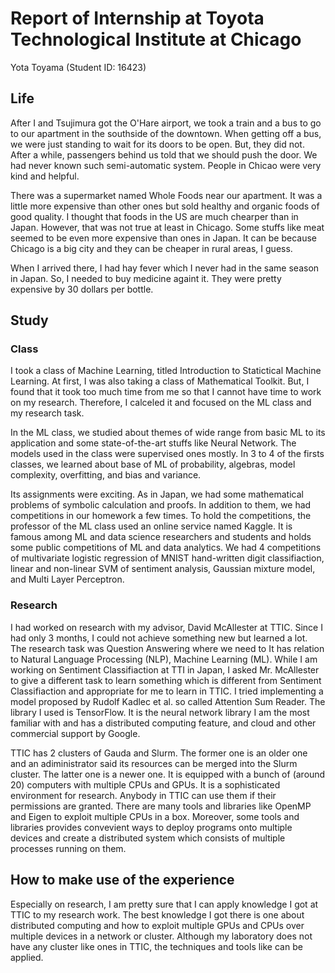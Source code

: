 ﻿# Report of Internship at Toyota Technological Institute at Chicago

Yota Toyama (Student ID: 16423)


## Life

After I and Tsujimura got the O'Hare airport, we took a train and a bus to go
to our apartment in the southside of the downtown.
When getting off a bus, we were just standing to wait for its doors to be open.
But, they did not.
After a while, passengers behind us told that we should push the door.
We had never known such semi-automatic system.
People in Chicao were very kind and helpful.

There was a supermarket named Whole Foods near our apartment.
It was a little more expensive than other ones but sold healthy and organic
foods of good quality.
I thought that foods in the US are much chearper than in Japan.
However, that was not true at least in Chicago.
Some stuffs like meat seemed to be even more expensive than ones in Japan.
It can be because Chicago is a big city and they can be cheaper in rural areas,
I guess.

When I arrived there, I had hay fever which I never had in the same season
in Japan.
So, I needed to buy medicine againt it.
They were pretty expensive by 30 dollars per bottle.


## Study

### Class

I took a class of Machine Learning, titled Introduction to Statictical Machine
Learning.
At first, I was also taking a class of Mathematical Toolkit.
But, I found that it took too much time from me so that I cannot have time
to work on my research.
Therefore, I calceled it and focused on the ML class and my research task.

In the ML class, we studied about themes of wide range from basic ML
to its application and some state-of-the-art stuffs like Neural Network.
The models used in the class were supervised ones mostly.
In 3 to 4 of the firsts classes, we learned about base of ML of
probability, algebras, model complexity, overfitting, and bias and variance.

Its assignments were exciting.
As in Japan, we had some mathematical problems of symbolic calculation and
proofs.
In addition to them, we had competitions in our homework a few times.
To hold the competitions, the professor of the ML class used an online service
named Kaggle.
It is famous among ML and data science researchers and students and holds
some public competitions of ML and data analytics.
We had 4 competitions of multivariate logistic regression of MNIST hand-written
digit classifiaction, linear and non-linear SVM of sentiment analysis,
Gaussian mixture model, and Multi Layer Perceptron.


### Research

I had worked on research with my advisor, David McAllester at TTIC.
Since I had only 3 months, I could not achieve something new but learned a lot.
The research task was Question Answering where we need to
It has relation to Natural Language Processing (NLP), Machine Learning (ML).
While I am working on Sentiment Classifiaction at TTI in Japan,
I asked Mr. McAllester to give a different task to learn something which is
different from Sentiment Classifiaction and appropriate for me to learn
in TTIC.
I tried implementing a model proposed by Rudolf Kadlec et al.  so called
Attention Sum Reader.
The library I used is TensorFlow.
It is the neural network library I am the most familiar with and
has a distributed computing feature, and cloud and other commercial support
by Google.

TTIC has 2 clusters of Gauda and Slurm.
The former one is an older one and an adiministrator said its resources can be
merged into the Slurm cluster.
The latter one is a newer one.
It is equipped with a bunch of (around 20) computers with multiple CPUs and
GPUs.
It is a sophisticated environment for research.
Anybody in TTIC can use them if their permissions are granted.
There are many tools and libraries like OpenMP and Eigen to exploit multiple
CPUs in a box.
Moreover, some tools and libraries provides convevient ways to deploy programs
onto multiple devices and create a distributed system which consists of
multiple processes running on them.



## How to make use of the experience

Especially on research, I am pretty sure that I can apply knowledge I got
at TTIC to my research work.
The best knowledge I got there is one about distributed computing and
how to exploit multiple GPUs and CPUs over multiple devices in a network or
cluster.
Although my laboratory does not have any cluster like ones in TTIC,
the techniques and tools like can be applied.
